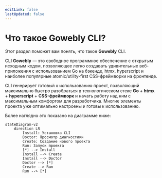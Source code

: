 ```yaml
---
editLink: false
lastUpdated: false
---
```


# Что такое Gowebly CLI?

Этот раздел поможет вам понять, что такое **Gowebly** CLI.

<!--@include: ../parts/ru/block_want-to-try.md-->

CLI **Gowebly** — это свободное программное обеспечение с открытым исходным кодом, позволяющее легко создавать удивительные веб-приложения с использованием Go на бэкенде, htmx, hyperscript и наиболее популярные atomic/utility-first CSS-фреймворки на фронтенде.

CLI генерирует готовый к использованию проект, позволяющий максимально быстро разобраться в технологическом стеке **Go** + **htmx** + **hyperscript** + **CSS-фреймворк** и начать работу над ним с максимальным комфортом для разработчика. Многие элементы проекта уже оптимально настроены и готовы к использованию.

Более наглядно это показано на диаграмме ниже:

```mermaid
stateDiagram-v2
    direction LR
        Install: Установка CLI
        Doctor: Просмотр диагностики
        Create: Создание нового проекта
        Run: Запуск проекта
        [*] --> Install
        Install --> Create
        Install --> Doctor
        Doctor --> [*]
        Create --> Run
        Run --> [*]
```

<!--@include: ../parts/links.md-->